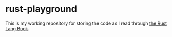 # rust-playground

This is my working repository for storing the code as I read through [the Rust Lang Book](https://doc.rust-lang.org/book/).

